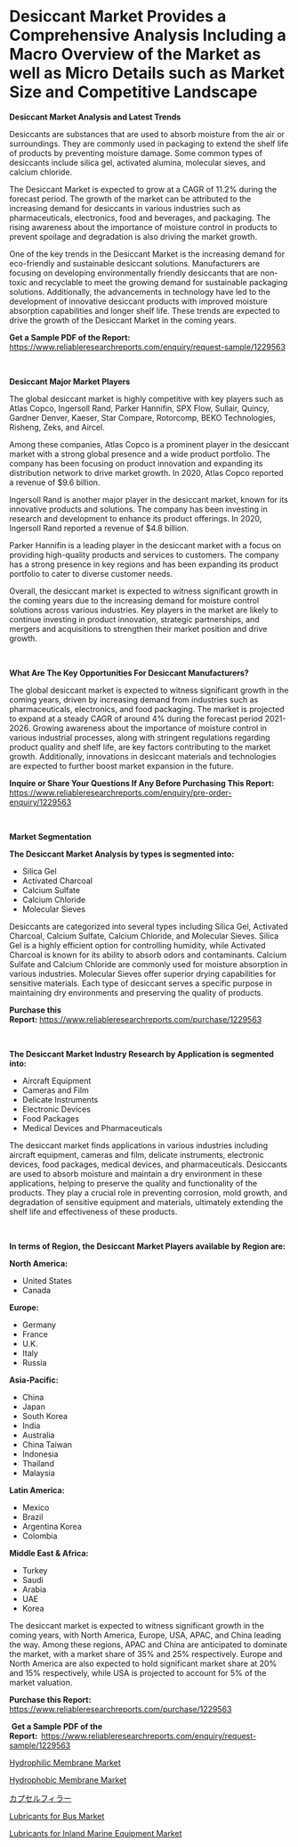 <p><h1>Desiccant Market Provides a Comprehensive Analysis Including a Macro Overview of the Market as well as Micro Details such as Market Size and Competitive Landscape</h1></p><p><strong>Desiccant Market Analysis and Latest Trends</strong></p>
<p><p>Desiccants are substances that are used to absorb moisture from the air or surroundings. They are commonly used in packaging to extend the shelf life of products by preventing moisture damage. Some common types of desiccants include silica gel, activated alumina, molecular sieves, and calcium chloride.</p><p>The Desiccant Market is expected to grow at a CAGR of 11.2% during the forecast period. The growth of the market can be attributed to the increasing demand for desiccants in various industries such as pharmaceuticals, electronics, food and beverages, and packaging. The rising awareness about the importance of moisture control in products to prevent spoilage and degradation is also driving the market growth.</p><p>One of the key trends in the Desiccant Market is the increasing demand for eco-friendly and sustainable desiccant solutions. Manufacturers are focusing on developing environmentally friendly desiccants that are non-toxic and recyclable to meet the growing demand for sustainable packaging solutions. Additionally, the advancements in technology have led to the development of innovative desiccant products with improved moisture absorption capabilities and longer shelf life. These trends are expected to drive the growth of the Desiccant Market in the coming years.</p></p>
<p><strong>Get a Sample PDF of the Report:&nbsp;</strong> <a href="https://www.reliableresearchreports.com/enquiry/request-sample/1229563">https://www.reliableresearchreports.com/enquiry/request-sample/1229563</a></p>
<p>&nbsp;</p>
<p><strong>Desiccant Major Market Players</strong></p>
<p><p>The global desiccant market is highly competitive with key players such as Atlas Copco, Ingersoll Rand, Parker Hannifin, SPX Flow, Sullair, Quincy, Gardner Denver, Kaeser, Star Compare, Rotorcomp, BEKO Technologies, Risheng, Zeks, and Aircel.</p><p>Among these companies, Atlas Copco is a prominent player in the desiccant market with a strong global presence and a wide product portfolio. The company has been focusing on product innovation and expanding its distribution network to drive market growth. In 2020, Atlas Copco reported a revenue of $9.6 billion.</p><p>Ingersoll Rand is another major player in the desiccant market, known for its innovative products and solutions. The company has been investing in research and development to enhance its product offerings. In 2020, Ingersoll Rand reported a revenue of $4.8 billion.</p><p>Parker Hannifin is a leading player in the desiccant market with a focus on providing high-quality products and services to customers. The company has a strong presence in key regions and has been expanding its product portfolio to cater to diverse customer needs.</p><p>Overall, the desiccant market is expected to witness significant growth in the coming years due to the increasing demand for moisture control solutions across various industries. Key players in the market are likely to continue investing in product innovation, strategic partnerships, and mergers and acquisitions to strengthen their market position and drive growth.</p></p>
<p>&nbsp;</p>
<p><strong>What Are The Key Opportunities For Desiccant Manufacturers?</strong></p>
<p><p>The global desiccant market is expected to witness significant growth in the coming years, driven by increasing demand from industries such as pharmaceuticals, electronics, and food packaging. The market is projected to expand at a steady CAGR of around 4% during the forecast period 2021-2026. Growing awareness about the importance of moisture control in various industrial processes, along with stringent regulations regarding product quality and shelf life, are key factors contributing to the market growth. Additionally, innovations in desiccant materials and technologies are expected to further boost market expansion in the future.</p></p>
<p><strong>Inquire or Share Your Questions If Any Before Purchasing This Report:</strong> <a href="https://www.reliableresearchreports.com/enquiry/pre-order-enquiry/1229563">https://www.reliableresearchreports.com/enquiry/pre-order-enquiry/1229563</a></p>
<p>&nbsp;</p>
<p><strong>Market Segmentation</strong></p>
<p><strong>The Desiccant Market Analysis by types is segmented into:</strong></p>
<p><ul><li>Silica Gel</li><li>Activated Charcoal</li><li>Calcium Sulfate</li><li>Calcium Chloride</li><li>Molecular Sieves</li></ul></p>
<p><p>Desiccants are categorized into several types including Silica Gel, Activated Charcoal, Calcium Sulfate, Calcium Chloride, and Molecular Sieves. Silica Gel is a highly efficient option for controlling humidity, while Activated Charcoal is known for its ability to absorb odors and contaminants. Calcium Sulfate and Calcium Chloride are commonly used for moisture absorption in various industries. Molecular Sieves offer superior drying capabilities for sensitive materials. Each type of desiccant serves a specific purpose in maintaining dry environments and preserving the quality of products.</p></p>
<p><strong>Purchase this Report:&nbsp;</strong><a href="https://www.reliableresearchreports.com/purchase/1229563">https://www.reliableresearchreports.com/purchase/1229563</a></p>
<p>&nbsp;</p>
<p><strong>The Desiccant Market Industry Research by Application is segmented into:</strong></p>
<p><ul><li>Aircraft Equipment</li><li>Cameras and Film</li><li>Delicate Instruments</li><li>Electronic Devices</li><li>Food Packages</li><li>Medical Devices and Pharmaceuticals</li></ul></p>
<p><p>The desiccant market finds applications in various industries including aircraft equipment, cameras and film, delicate instruments, electronic devices, food packages, medical devices, and pharmaceuticals. Desiccants are used to absorb moisture and maintain a dry environment in these applications, helping to preserve the quality and functionality of the products. They play a crucial role in preventing corrosion, mold growth, and degradation of sensitive equipment and materials, ultimately extending the shelf life and effectiveness of these products.</p></p>
<p>&nbsp;</p>
<p><strong>In terms of Region, the Desiccant Market Players available by Region are:</strong></p>
<p>
    <p> <strong> North America: </strong>
        <ul>
            <li>United States</li>
            <li>Canada</li>
        </ul>
        </p> 
    <p> <strong> Europe: </strong>
        <ul>
            <li>Germany</li>
            <li>France</li>
            <li>U.K.</li>
            <li>Italy</li>
            <li>Russia</li>
        </ul>
        </p> 
    <p> <strong> Asia-Pacific: </strong>
        <ul>
            <li>China</li>
            <li>Japan</li>
            <li>South Korea</li>
            <li>India</li>
            <li>Australia</li>
            <li>China Taiwan</li>
            <li>Indonesia</li>
            <li>Thailand</li>
            <li>Malaysia</li>
        </ul>
        </p> 
    <p> <strong> Latin America: </strong>
        <ul>
            <li>Mexico</li>
            <li>Brazil</li>
            <li>Argentina Korea</li>
            <li>Colombia</li>
        </ul>
        </p> 
    <p> <strong> Middle East & Africa: </strong>
        <ul>
            <li>Turkey</li>
            <li>Saudi</li>
            <li>Arabia</li>
            <li>UAE</li>
            <li>Korea</li>
        </ul>
    </p>
    </p>
<p><p>The desiccant market is expected to witness significant growth in the coming years, with North America, Europe, USA, APAC, and China leading the way. Among these regions, APAC and China are anticipated to dominate the market, with a market share of 35% and 25% respectively. Europe and North America are also expected to hold significant market share at 20% and 15% respectively, while USA is projected to account for 5% of the market valuation.</p></p>
<p><strong>Purchase this Report: </strong><a href="https://www.reliableresearchreports.com/purchase/1229563">https://www.reliableresearchreports.com/purchase/1229563</a></p>
<p>&nbsp;<strong>Get a Sample PDF of the Report:&nbsp;&nbsp;</strong><a href="https://www.reliableresearchreports.com/enquiry/request-sample/1229563">https://www.reliableresearchreports.com/enquiry/request-sample/1229563</a></p>
<p><strong></strong></p>
<p><p><a href="https://github.com/biheemgalvinlouises6hokrh3h/Market-Research-Report-List-1/blob/main/hydrophilic-membrane-market.md">Hydrophilic Membrane Market</a></p><p><a href="https://github.com/guneycigdem35/Market-Research-Report-List-2/blob/main/hydrophobic-membrane-market.md">Hydrophobic Membrane Market</a></p><p><a href="https://github.com/ihabdkwlxs948/Market-Research-Report-List-1/blob/main/7798559191752.md">カプセルフィラー</a></p><p><a href="https://issuu.com/reportprime-2/docs/lubricants-for-bus-market-size-2030.pptx">Lubricants for Bus Market</a></p><p><a href="https://issuu.com/reportprime-2/docs/lubricants-for-inland-marine-equipment-market-size">Lubricants for Inland Marine Equipment Market</a></p></p>